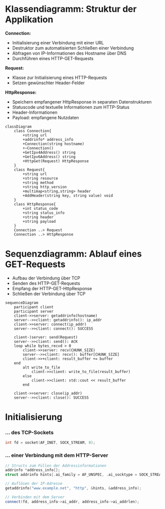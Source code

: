 # Klassendiagramm: Struktur der Applikation
**Connection:**
- Initialisierung einer Verbindung mit einer URL
- Destruktor zum automatisierten Schließen einer Verbindung
- Abfragen von IP-Informationen des Hostname über DNS
- Durchführen eines HTTP-GET-Requests

**Request:**
- Klasse zur Initialisierung eines HTTP-Requests
- Setzen gewünschter Header-Felder

**HttpResponse:**
- Speichern empfangener HttpResponse in separaten Datenstrukturen
- Statuscode und textuelle Informationen zum HTTP-Status
- Header-Informationen
- Payload: empfangene Nutzdaten
```mermaid
classDiagram
    class Connection{
        +string url
        +addrinfo* address_info
        +Connection(string hostname)
        +~Connection()
        +GetIpv4Address() string
        +GetIpv6Address() string
        +HttpGet(Request) HttpResponse
    }
    class Request{
        +string url
        +string resource
        +string method
        +string http_version
        +multimap<string,string> header
        +AddHeader(string key, string value) void
    }
    class HttpResponse{
        +int status_code
        +string status_info
        +string header
        +string payload
    }
    Connection ..> Request
    Connection ..> HttpResponse
```

# Sequenzdiagramm: Ablauf eines GET-Requests
- Aufbau der Verbindung über TCP
- Senden des HTTP-GET-Requests
- Empfang der HTTP-GET-HttpResponse
- Schließen der Verbindung über TCP
```mermaid
sequenceDiagram
    participant client
    participant server
    client->>server: getaddrinfo(hostname)
    server-->>client: getaddrinfo(): ip_addr
    client->>server: connect(ip_addr)
    server-->>client: connect(): SUCCESS
    
    client-)server: send(Request)
    server-->>client: send(): ACK
    loop while bytes_recvd > 0
        client->>server: recv(CHUNK_SIZE)
        server-->>client: recv(): buffer[CHUNK_SIZE]
        client->>+client: result_buffer += buffer
    end
        alt write_to_file
            client->>client: write_to_file(result_buffer)
        else
            client->>client: std::cout << result_buffer
        end
    
    client->>server: close(ip_addr)
    server-->>client: close(): SUCCESS
```

# Initialisierung
### ... des TCP-Sockets
```c
int fd = socket(AF_INET, SOCK_STREAM, 0);
```

### ... einer Verbindung mit dem HTTP-Server
```c++
// Structs zum Füllen der Addressinformationen
addrinfo *address_info{};
struct addrinfo hints{.ai_family = AF_UNSPEC, .ai_socktype = SOCK_STREAM};

// Auflösen der IP-Adresse
getaddrinfo("www.example.net", "http", &hints, &address_info);

// Verbinden mit dem Server
connect(fd, address_info->ai_addr, address_info->ai_addrlen);
```